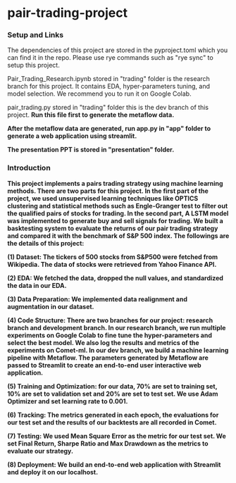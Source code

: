 # pair-trading-project
### Setup and Links
<p>The dependencies of this project are stored in the pyproject.toml which you can find it in the repo. Please use rye commands such as "rye sync" to setup this project. 
<p>Pair_Trading_Research.ipynb stored in "trading" folder is the research branch for this project. It contains EDA, hyper-parameters tuning, and model selection. We recommend you to run it on Google Colab.
<p> pair_trading.py stored in "trading" folder this is the dev branch of this project. <b>Run this file first<b> to generate the metaflow data.
<p> After the metaflow data are generated, run app.py in "app" folder to generate a web application using streamlit.
<p> The presentation PPT is stored in "presentation" folder.

### Introduction
<p>This project implements a pairs trading strategy using machine learning methods. There are two parts for this project. In the first part of the project, we used unsupervised learning techniques like OPTICS clustering and statistical methods such as Engle-Granger test to filter out the qualified pairs of stocks for trading. In the second part, A LSTM model was implemented to generate buy and sell signals for trading. We built a basktesting system to evaluate the returns of our pair trading strategy and compared it with the benchmark of S&P 500 index. The followings are the details of this project:
<p> (1) Dataset: The tickers of 500 stocks from S&P500 were fetched from Wikipedia. The data of stocks were retrieved from Yahoo Finance API.
<p> (2) EDA: We fetched the data, dropped the null values, and standardized the data in our EDA.
<p> (3) Data Preparation: We implemented data realignment and augmentation in our dataset.
<p> (4) Code Structure: There are two branches for our project: research branch and development branch. In our research branch, we run multiple experiments on Google Colab to fine tune the hyper-parameters and select the best model. We also log the results and metrics of the experiments on Comet-ml. In our dev branch, we build a machine learning pipeline with Metaflow. The parameters generated by Metaflow are passed to Streamlit to create an end-to-end user interactive web application.
<p> (5) Training and Optimization: for our data, 70% are set to training set, 10% are set to validation set and 20% are set to test set. We use Adam Optimizer and set learning rate to 0.001.
<p> (6) Tracking: The metrics generated in each epoch, the evaluations for our test set and the results of our backtests are all recorded in Comet.
<p> (7) Testing: We used Mean Square Error as the metric for our test set. We set Final Return, Sharpe Ratio and Max Drawdown as the metrics to evaluate our strategy.
<p> (8) Deployment: We build an end-to-end web application with Streamlit and deploy it on our localhost.
